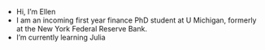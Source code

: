 - Hi, I’m Ellen
- I am an incoming first year finance PhD student at U Michigan, formerly at the New York Federal Reserve Bank. 
- I’m currently learning Julia 

<!---
ejlongman/ejlongman is a ✨ special ✨ repository because its `README.md` (this file) appears on your GitHub profile.
You can click the Preview link to take a look at your changes.
--->
